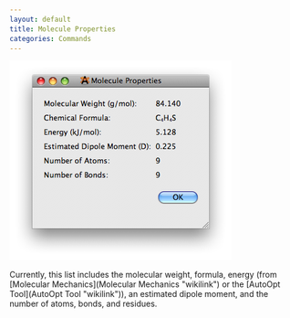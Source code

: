 ```yaml
---
layout: default
title: Molecule Properties
categories: Commands
---
```




![](/images/MoleculeProperties.png)

Currently, this list includes the molecular weight, formula, energy (from [Molecular Mechanics](Molecular Mechanics "wikilink") or the [AutoOpt Tool](AutoOpt Tool "wikilink")), an estimated dipole moment, and the number of atoms, bonds, and residues.



